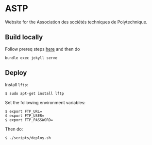 # ASTP

Website for the Association des sociétés techniques de Polytechnique.

## Build locally

Follow prereq steps [here](https://help.github.com/en/articles/setting-up-your-github-pages-site-locally-with-jekyll) and then do

```
bundle exec jekyll serve
```

## Deploy

Install `lftp`:

```
$ sudo apt-get install lftp
```

Set the following environment variables:

```
$ export FTP_URL=
$ export FTP_USER=
$ export FTP_PASSWORD=
```

Then do:

```
$ ./scripts/deploy.sh
```
